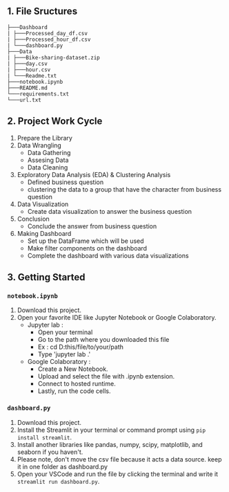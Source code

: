 ## 1. File Sructures
```
├───Dashboard
| ├───Processed_day_df.csv
| ├───Processed_hour_df.csv
| └───dashboard.py
├───Data
| ├───Bike-sharing-dataset.zip
| ├───day.csv
| ├───hour.csv
| └───Readme.txt
├───notebook.ipynb
├───README.md
└───requirements.txt
└───url.txt
```
## 2. Project Work Cycle
1. Prepare the Library
2. Data Wrangling
   - Data Gathering
   - Assesing Data
   - Data Cleaning
2. Exploratory Data Analysis (EDA) & Clustering Analysis
   - Defined business question 
   - clustering the data to a group that have the character from business question
4. Data Visualization
   - Create data visualization to answer the business question
6. Conclusion
   - Conclude the answer from business question
8. Making Dashboard
   - Set up the DataFrame which will be used
   - Make filter components on the dashboard
   - Complete the dashboard with various data visualizations
  
## 3. Getting Started
### `notebook.ipynb`
1. Download this project.
2. Open your favorite IDE like Jupyter Notebook or Google Colaboratory.
   - Jupyter lab :
     - Open your terminal
     - Go to the path where you downloaded this file
     - Ex : cd D:this/file/to/your/path
     - Type 'jupyter lab .'
   - Google Colaboratory :
     - Create a New Notebook.
     - Upload and select the file with .ipynb extension.
     - Connect to hosted runtime.
     - Lastly, run the code cells.

### `dashboard.py`
1. Download this project.
2. Install the Streamlit in your terminal or command prompt using `pip install streamlit`.
3. Install another libraries like pandas, numpy, scipy, matplotlib, and seaborn if you haven't.
4. Please note, don't move the csv file because it acts a data source. keep it in one folder as dashboard.py
5. Open your VSCode and run the file by clicking the terminal and write it `streamlit run dashboard.py`.
